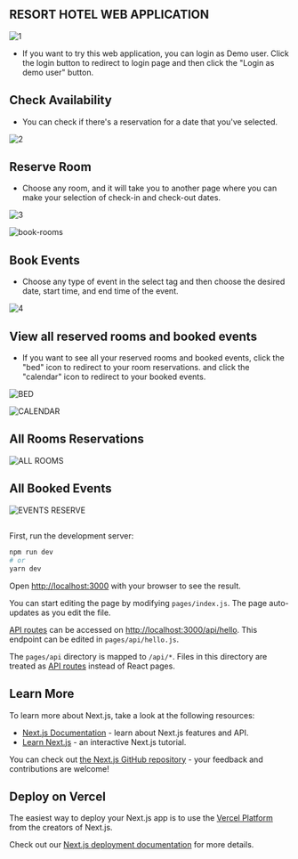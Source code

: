 

## RESORT HOTEL WEB APPLICATION

![1](https://user-images.githubusercontent.com/104843990/168455972-29665798-1ffc-4853-b8fc-b12ee8ec1257.png)


- If you want to try this web application, you can login as Demo user. Click the login button to redirect to login page and then click the "Login as demo user" button.


## Check Availability

- You can check if there's a reservation for a date that you've selected.

![2](https://user-images.githubusercontent.com/104843990/168456186-78d6230c-63ed-4ab9-bc22-a9f02fff13c2.png)

## Reserve Room

- Choose any room, and it will take you to another page where you can make your selection of check-in and check-out dates.

![3](https://user-images.githubusercontent.com/104843990/168456357-c40e9496-8c22-4b2b-a37d-27c2d9fde374.png)

![book-rooms](https://user-images.githubusercontent.com/104843990/168456502-4169d2e9-b50e-4a5c-8ff5-96370ec16c29.png)

## Book Events

- Choose any type of event in the select tag and then choose the desired date, start time, and end time of the event.

![4](https://user-images.githubusercontent.com/104843990/168456423-e633099e-e926-46b7-9d9b-8b5cc5da91a7.png)

## View all reserved rooms and booked events

- If you want to see all your reserved rooms and booked events, click the "bed" icon to redirect to your room reservations. and click the "calendar" icon to redirect to your booked events.

![BED](https://user-images.githubusercontent.com/104843990/168456706-f22de371-b0a5-43e4-924b-7f64def79866.png)

![CALENDAR](https://user-images.githubusercontent.com/104843990/168456719-2f6b71d7-ec91-4157-8812-39eb3dd28e92.png)

## All Rooms Reservations

![ALL ROOMS](https://user-images.githubusercontent.com/104843990/168456800-b4bdf298-0405-441c-9e1f-54bd9aab989a.png)

## All Booked Events

![EVENTS RESERVE](https://user-images.githubusercontent.com/104843990/168456820-1d9d4b3a-fb4e-4cd3-a731-aa55eaed1b25.png)

##

First, run the development server:

```bash
npm run dev
# or
yarn dev
```

Open [http://localhost:3000](http://localhost:3000) with your browser to see the result.

You can start editing the page by modifying `pages/index.js`. The page auto-updates as you edit the file.

[API routes](https://nextjs.org/docs/api-routes/introduction) can be accessed on [http://localhost:3000/api/hello](http://localhost:3000/api/hello). This endpoint can be edited in `pages/api/hello.js`.

The `pages/api` directory is mapped to `/api/*`. Files in this directory are treated as [API routes](https://nextjs.org/docs/api-routes/introduction) instead of React pages.

## Learn More

To learn more about Next.js, take a look at the following resources:

- [Next.js Documentation](https://nextjs.org/docs) - learn about Next.js features and API.
- [Learn Next.js](https://nextjs.org/learn) - an interactive Next.js tutorial.

You can check out [the Next.js GitHub repository](https://github.com/vercel/next.js/) - your feedback and contributions are welcome!

## Deploy on Vercel

The easiest way to deploy your Next.js app is to use the [Vercel Platform](https://vercel.com/new?utm_medium=default-template&filter=next.js&utm_source=create-next-app&utm_campaign=create-next-app-readme) from the creators of Next.js.

Check out our [Next.js deployment documentation](https://nextjs.org/docs/deployment) for more details.
